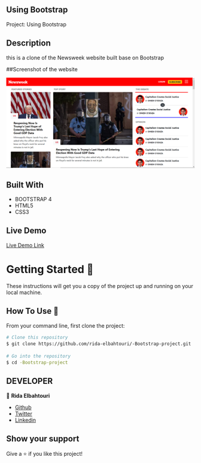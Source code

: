 ## Using Bootstrap

Project: Using Bootstrap

## Description

this is a clone of the Newsweek website built base on Bootstrap

##Screenshot of the website

![Screenshot](assets/img/Screenshot.png)

## Built With

- BOOTSTRAP 4
- HTML5
- CSS3

## Live Demo

[Live Demo Link](https://rawcdn.githack.com/rida-elbahtouri/-Bootstrap-project/20ac1b9bdef555549cb8b9bc6241ec80b34befc5/index.html)

# Getting Started 🚀

These instructions will get you a copy of the project up and running on your local machine.

## How To Use 🔧

From your command line, first clone the project:

```bash
# Clone this repository
$ git clone https://github.com/rida-elbahtouri/-Bootstrap-project.git

# Go into the repository
$ cd -Bootstrap-project

```

## DEVELOPER

👤 **Rida Elbahtouri**

- [Github](https://github.com/rida-elbahtouri)
- [Twitter](https://twitter.com/RElbahtouri)
- [Linkedin](https://www.linkedin.com/in/rida-elbahtouri-36a8a7185/)

## Show your support

Give a ⭐️ if you like this project!
